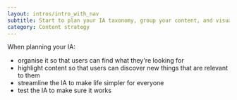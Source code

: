 ```yaml
---
layout: intros/intro_with_nav
subtitle: Start to plan your IA taxonomy, group your content, and visualize your IA.
category: Content strategy
---
```

When planning your IA:
- organise it so that users can find what they're looking for
- highlight content so that users can discover new things that are relevant to them
- streamline the IA to make life simpler for everyone
- test the IA to make sure it works

